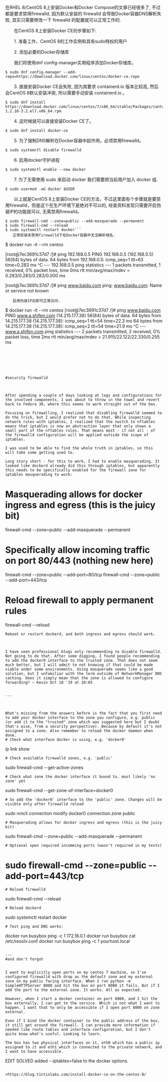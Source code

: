 在RHEL 8/CentOS 8上安装Docker和Docker Compose的文章已经很多了, 不过都是要求禁用firewalld, 因为默认安装的 firewalld 会导致Docker容器DNS解析失败, 其实只需要修改一下 firewalld 的配置就可以正常工作的.

　　在CentOS 8上安装Docker CE的步骤如下:

　　1. 准备工作，CentOS 8的工作实例和具有sudo特权的用户

　　2. 添加必要的Docker存储库

　　我们将使用dnf config-manager实用程序添加Docker存储库。
```
$ sudo dnf config-manager --add-repo=https://download.docker.com/linux/centos/docker-ce.repo
```
　　3. 直接安装Docker CE会失败, 因为其要求 containerd.io 版本比较高, 然后会CentOS 8默认安装冲突, 所以需要手动安装 containerd.io 。
```
$ sudo dnf install https://download.docker.com/linux/centos/7/x86_64/stable/Packages/containerd.io-1.2.10-3.2.el7.x86_64.rpm
```
　　4. 这时候就可以直接安装Docker CE了。
```
$ sudo dnf install docker-ce
```
　　5. 为了强制DNS解析在Docker容器中起作用，必须禁用firewalld。
```
$ sudo systemctl disable firewalld
```
　　6. 启用docker守护进程
```
$ sudo systemctl enable --now docker
```
　　7. 为了无需使用 sudo 来启动 docker 我们需要把当前用户加入 docker 组.
```
$ sudo usermod -aG docker $USER
```
　　以上就是CentOS 8上安装Docker CE的方法，不过这里面有个步骤就是要禁用firewalld，但是这个在生产环境下是绝对不可以的, 经查资料发现只需要开启伪装IP的功能就可以, 无需禁用firewalld。
```
$ sudo firewall-cmd --zone=public --add-masquerade --permanent
$ sudo firewall-cmd --reload
$ sudo systemctl restart docker```
　　正常安装未禁用firewalld下在Docker容器中无法解析域名.
```
$ docker run -it  --rm centos

[root@7ec3691c37d7 /]# ping 192.168.0.5
PING 192.168.0.5 (192.168.0.5) 56(84) bytes of data.
64 bytes from 192.168.0.5: icmp_seq=1 ttl=63 time=0.283 ms
^C
--- 192.168.0.5 ping statistics ---
1 packets transmitted, 1 received, 0% packet loss, time 0ms
rtt min/avg/max/mdev = 0.283/0.283/0.283/0.000 ms

[root@7ec3691c37d7 /]# ping www.baidu.com
ping: www.baidu.com: Name or service not known
```
　　启用伪装IP后即可正常访问.
```
$ docker run -it  --rm centos
[root@7ec3691c37d7 /]# ping www.baidu.com
PING www.a.shifen.com (14.215.177.38) 56(84) bytes of data.
64 bytes from 14.215.177.38 (14.215.177.38): icmp_seq=1 ttl=54 time=22.3 ms
64 bytes from 14.215.177.38 (14.215.177.38): icmp_seq=2 ttl=54 time=21.9 ms
^C
--- www.a.shifen.com ping statistics ---
2 packets transmitted, 2 received, 0% packet loss, time 2ms
rtt min/avg/max/mdev = 21.915/22.122/22.330/0.255 ms
```






#security firewalld



After spending a couple of days looking at logs and configurations for the involved components, I was about to throw in the towel and revert back to Fedora 30, where this seems to work straight out of the box.

Focusing on firewalling, I realized that disabling firewalld seemed to do the trick, but I would prefer not to do that. While inspecting network rules with iptables, I realized that the switch to nftables means that iptables is now an abstraction layer that only shows a small part of the nftables rules. That means most - if not all - of the firewalld configuration will be applied outside the scope of iptables.

I was used to be able to find the whole truth in iptables, so this will take some getting used to.

Long story short - for this to work, I had to enable masquerading. It looked like dockerd already did this through iptables, but apparently this needs to be specifically enabled for the firewall zone for iptables masquerading to work:
```
# Masquerading allows for docker ingress and egress (this is the juicy bit)
firewall-cmd --zone=public --add-masquerade --permanent

# Specifically allow incoming traffic on port 80/443 (nothing new here)
firewall-cmd --zone=public --add-port=80/tcp
firewall-cmd --zone=public --add-port=443/tcp

# Reload firewall to apply permanent rules
firewall-cmd --reload
```
Reboot or restart dockerd, and both ingress and egress should work.



I have seen professional blogs only recommending to disable firewalld. Not going to do that. After some digging, I found people recommending to add the docker0 interface to the trusted zone. That does not seem much better, but I will admit to not knowing if that could be made viable under some environments. Using masquerade seems like a good solution, but I unfamiliar with the term outside of NetworkManager DNS caching. Does it simply mean that the zone is allowed to configure forwarding? – Kevin Oct 18 '19 at 20:05


---



What's missing from the answers before is the fact that you first need to add your docker interface to the zone you configure, e.g. public (or add it to the "trusted" zone which was suggested here but I doubt that's wise, from a security perspective). Because by default it's not assigned to a zone. Also remember to reload the docker daemon when done.
# Check what interface docker is using, e.g. 'docker0'
```
ip link show
```
# Check available firewalld zones, e.g. 'public'
```
sudo firewall-cmd --get-active-zones
```
# Check what zone the docker interface it bound to, most likely 'no zone' yet
```
sudo firewall-cmd --get-zone-of-interface=docker0
```
# So add the 'docker0' interface to the 'public' zone. Changes will be visible only after firewalld reload
```
sudo nmcli connection modify docker0 connection.zone public
```
# Masquerading allows for docker ingress and egress (this is the juicy bit)
```
sudo firewall-cmd --zone=public --add-masquerade --permanent
```
# Optional open required incomming ports (wasn't required in my tests)
```
# sudo firewall-cmd --zone=public --add-port=443/tcp
```
# Reload firewalld
```
sudo firewall-cmd --reload
```
# Reload dockerd
```
sudo systemctl restart docker
```
# Test ping and DNS works:
```
docker run busybox ping -c 1 172.16.0.1
docker run busybox cat /etc/resolv.conf
docker run busybox ping -c 1 yourhost.local
```

---
#and don't forgot


I want to explicitly open ports on my centos 7 machine, so I've configured firewalld with drop as the default zone and my external zone on my public facing interface. When I run python -m SimpleHTTPServer 8000 and hit the box on port 8000 it fails. But if I add the port to the external zone. It works. All as expected.

However, when I start a docker container on port 8000, and I hit the box externally, I can get to the service. Which is not what I want to happen. I want that to only be accessible if I open port 8000 on zone external.

Even if I bind the docker container to the public address of the box, it still get around the firewall. I can provide more information if needed like route tables and interface configuration, but I don't quite know what's useful. Looking to learn.

The box has two physical interfaces on it, eth0 which has a public ip assigned to it and eth1 which is connected to the private network, and I want to have accessible.
```
EDIT SOLVED added --iptables=false to the docker options.
```

>https://blog.tintinlabs.com/install-docker-ce-on-the-centos-8/